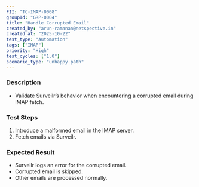 ```yaml
---
FII: "TC-IMAP-0008"
groupId: "GRP-0004"
title: "Handle Corrupted Email"
created_by: "arun-ramanan@netspective.in"
created_at: "2025-10-22"
test_type: "Automation"
tags: ["IMAP"]
priority: "High"
test_cycles: ["1.0"]
scenario_type: "unhappy path"
---
```


### Description
- Validate Surveilr’s behavior when encountering a corrupted email during IMAP fetch.

### Test Steps
1. Introduce a malformed email in the IMAP server.  
2. Fetch emails via Surveilr.  

### Expected Result
- Surveilr logs an error for the corrupted email.  
- Corrupted email is skipped.  
- Other emails are processed normally.
